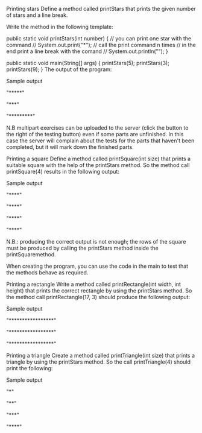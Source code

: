 Printing stars
Define a method called printStars that prints the given number of stars and a line break.

Write the method in the following template:

public static void printStars(int number) {
    // you can print one star with the command
    // System.out.print("*");
    // call the print command n times
    // in the end print a line break with the comand
    // System.out.println("");
}

public static void main(String[] args) {
    printStars(5);
    printStars(3);
    printStars(9);
}
The output of the program:

Sample output

"*****"

"***"

"*********"

N.B multipart exercises can be uploaded to the server (click the button to the right of the testing button) even if some parts are unfinished. In this case the server will complain about the tests for the parts that haven't been completed, but it will mark down the finished parts.

Printing a square
Define a method called printSquare(int size) that prints a suitable square with the help of the printStars method. So the method call printSquare(4) results in the following output:

Sample output

"****"

"****"

"****"

"****"

N.B.: producing the correct output is not enough; the rows of the square must be produced by calling the printStars method inside the printSquaremethod.

When creating the program, you can use the code in the main to test that the methods behave as required.

Printing a rectangle
Write a method called printRectangle(int width, int height) that prints the correct rectangle by using the printStars method. So the method call printRectangle(17, 3) should produce the following output:

Sample output

"*****************"

"*****************"

"*****************"

Printing a triangle
Create a method called printTriangle(int size) that prints a triangle by using the printStars method. So the call printTriangle(4) should print the following:

Sample output

"*"

"**"

"***"

"****"
